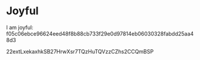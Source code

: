 # Joyful

I am joyful: f05c06ebce96624eed48f8b88cb733f29e0d97814eb06030328fabdd25aa48d3


22extLxekaxhkSB27HrwXsr7TQzHuTQVzzCZhs2CCQmBSP